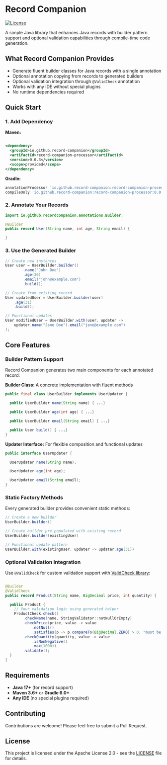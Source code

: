 # Record Companion

[![License](https://img.shields.io/badge/License-Apache%202.0-blue.svg)](LICENSE)

A simple Java library that enhances Java records with builder pattern support and optional
validation capabilities through compile-time code generation.

## What Record Companion Provides

- Generate fluent builder classes for Java records with a single annotation
- Optional annotation copying from records to generated builders
- Optional validation integration through `@ValidCheck` annotation
- Works with any IDE without special plugins
- No runtime dependencies required

## Quick Start

### 1. Add Dependency

**Maven:**

```xml

<dependency>
  <groupId>io.github.record-companion</groupId>
  <artifactId>record-companion-processor</artifactId>
  <version>0.0.3</version>
  <scope>provided</scope>
</dependency>
```

**Gradle:**

```gradle
annotationProcessor 'io.github.record-companion:record-companion-processor:0.0.3'
compileOnly 'io.github.record-companion:record-companion-processor:0.0.3'
```

### 2. Annotate Your Records

```java
import io.github.recordcompanion.annotations.Builder;

@Builder
public record User(String name, int age, String email) {

}
```

### 3. Use the Generated Builder

```java
// Create new instances
User user = UserBuilder.builder()
        .name("John Doe")
        .age(30)
        .email("john@example.com")
        .build();

// Create from existing record
User updatedUser = UserBuilder.builder(user)
    .age(31)
    .build();

// Functional updates
User modifiedUser = UserBuilder.with(user, updater ->
    updater.name("Jane Doe").email("jane@example.com")
);
```

## Core Features

### Builder Pattern Support

Record Companion generates two main components for each annotated record:

**Builder Class:** A concrete implementation with fluent methods

```java
public final class UserBuilder implements UserUpdater {

  public UserBuilder name(String name) { ...}

  public UserBuilder age(int age) { ...}

  public UserBuilder email(String email) { ...}

  public User build() { ...}
}
```

**Updater Interface:** For flexible composition and functional updates

```java
public interface UserUpdater {

  UserUpdater name(String name);

  UserUpdater age(int age);

  UserUpdater email(String email);
}
```

### Static Factory Methods

Every generated builder provides convenient static methods:

```java
// Create a new builder
UserBuilder.builder()

// Create builder pre-populated with existing record
UserBuilder.builder(existingUser)

// Functional update pattern
UserBuilder.with(existingUser, updater -> updater.age(31))
```

### Optional Validation Integration

Use `@ValidCheck` for custom validation support
with [ValidCheck library](https://github.com/validcheck/validcheck):

```java

@Builder
@ValidCheck
public record Product(String name, BigDecimal price, int quantity) {

  public Product {
    // Your validation logic using generated helper
    ProductCheck.check()
        .checkName(name, StringValidator::notNullOrEmpty)
        .checkPrice(price, value -> value
            .notNull()
            .satisfies(p -> p.compareTo(BigDecimal.ZERO) > 0, "must be positive"))
        .checkQuantity(quantity, value -> value
            .isNonNegative()
            .max(1000))
        .validate();
  }
}
```

## Requirements

- **Java 17+** (for record support)
- **Maven 3.6+** or **Gradle 6.0+**
- **Any IDE** (no special plugins required)

## Contributing

Contributions are welcome! Please feel free to submit a Pull Request.

## License

This project is licensed under the Apache License 2.0 - see the [LICENSE](LICENSE) file for details.

